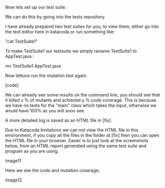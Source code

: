 Now lets set up our test suite. 

We can do this by going into the tests repository.

I have already prepared two test suites for you, to view them, either go into the text editor here in katacoda or run something like: 

"cat TestSuite1"

To make TestSuite1 our testsuite we simply rename TestSuite1 to AppTest.java :

mv TestSuite1 AppTest.java

Now lettuce run the mutation test again.

[code]

We can already see some results on the command line, you should see that it killed x % of mutants and achieved y % code coverage. This is because we have no tests for the "main" class which takes the input, otherwise we would have 100% as you will soon see.

A more detailed log is saved as an HTML file in [fix]. 

Due to Katacoda limitations we can not view the HTML file in this environment, if you copy all the files in the folder at [fix] then you can open the HTML file in your browser. Easier is to just look at the screenshots below, from an HTML report generated using the same test suite and program as you are using. 

image11

Here we see the code and mutation coverage, 

image12



